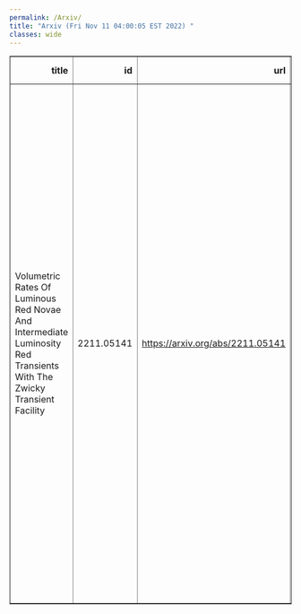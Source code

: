 ```yaml
---
permalink: /Arxiv/
title: "Arxiv (Fri Nov 11 04:00:05 EST 2022) "
classes: wide
---
```

<table border="1" class="dataframe">
  <thead>
    <tr style="text-align: right;">
      <th>title</th>
      <th>id</th>
      <th>url</th>
      <th>authors</th>
      <th>Local Authors</th>
    </tr>
  </thead>
  <tbody>
    <tr>
      <td>Volumetric Rates Of Luminous Red Novae And Intermediate Luminosity Red   Transients With The Zwicky Transient Facility</td>
      <td>2211.05141</td>
      <td><a href="https://arxiv.org/abs/2211.05141" target="_blank">https://arxiv.org/abs/2211.05141</a></td>
      <td>Viraj R. Karambelkar, Mansi M. Kasliwal, Nadejda Blagorodnova, Jesper Sollerman, Robert Aloisi, Shreya G. Anand, Igor Andreoni, Thomas G. Brink, Rachel Bruch, David Cook, Kaustav Kashyap Das, Kishalay De, Andrew Drake, Alexei V. Filippenko, Christoffer Fremling, George Helou, Anna Ho, Jacob Jencson, David Jones, Russ R. Laher, Frank J. Masci, Kishore C. Patra, Josiah Purdum, Alexander Reedy, Tawny Sit, Yashvi Sharma, Anastasios Tzanidakis, Stefan J. Van Der Walt, Yuhan Yao, Chaoran Zhang</td>
      <td>Tawny Sit</td>
    </tr>
  </tbody>
</table>
